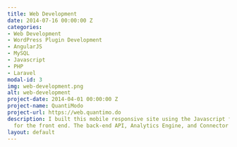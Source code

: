 ```yaml
---
title: Web Development
date: 2014-07-16 00:00:00 Z
categories:
- Web Development
- WordPress Plugin Development
- AngularJS
- MySQL
- Javascript
- PHP
- Laravel
modal-id: 3
img: web-development.png
alt: web-development
project-date: 2014-04-01 00:00:00 Z
project-name: QuantiModo
project-url: https://web.quantimo.do
description: I built this mobile responsive site using the Javascript framework AngularJS
  for the front end. The back-end API, Analytics Engine, and Connector Framework was built using the Laravel PHP framework and MySQL.
layout: default
---
```


